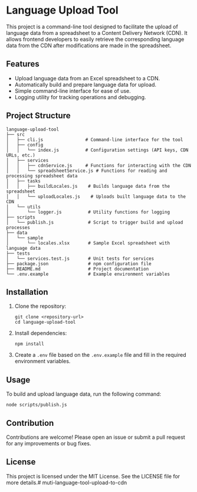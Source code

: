 # Language Upload Tool

This project is a command-line tool designed to facilitate the upload of language data from a spreadsheet to a Content Delivery Network (CDN). It allows frontend developers to easily retrieve the corresponding language data from the CDN after modifications are made in the spreadsheet.

## Features

- Upload language data from an Excel spreadsheet to a CDN.
- Automatically build and prepare language data for upload.
- Simple command-line interface for ease of use.
- Logging utility for tracking operations and debugging.

## Project Structure

```
language-upload-tool
├── src
│   ├── cli.js                # Command-line interface for the tool
│   ├── config
│   │   └── index.js          # Configuration settings (API keys, CDN URLs, etc.)
│   ├── services
│   │   ├── cdnService.js     # Functions for interacting with the CDN
│   │   └── spreadsheetService.js # Functions for reading and processing spreadsheet data
│   ├── tasks
│   │   ├── buildLocales.js    # Builds language data from the spreadsheet
│   │   └── uploadLocales.js    # Uploads built language data to the CDN
│   └── utils
│       └── logger.js          # Utility functions for logging
├── scripts
│   └── publish.js             # Script to trigger build and upload processes
├── data
│   └── sample
│       └── locales.xlsx       # Sample Excel spreadsheet with language data
├── tests
│   └── services.test.js       # Unit tests for services
├── package.json               # npm configuration file
├── README.md                  # Project documentation
└── .env.example               # Example environment variables
```

## Installation

1. Clone the repository:
   ```
   git clone <repository-url>
   cd language-upload-tool
   ```

2. Install dependencies:
   ```
   npm install
   ```

3. Create a `.env` file based on the `.env.example` file and fill in the required environment variables.

## Usage

To build and upload language data, run the following command:
```
node scripts/publish.js
```

## Contribution

Contributions are welcome! Please open an issue or submit a pull request for any improvements or bug fixes.

## License

This project is licensed under the MIT License. See the LICENSE file for more details.# muti-language-tool-upload-to-cdn
